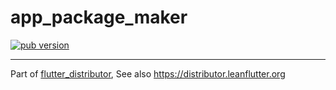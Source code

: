 # app_package_maker

[![pub version][pub-image]][pub-url]

[pub-image]: https://img.shields.io/pub/v/app_package_maker.svg
[pub-url]: https://pub.dev/packages/app_package_maker

---

Part of [flutter_distributor](https://github.com/leanflutter/flutter_distributor), See also https://distributor.leanflutter.org

